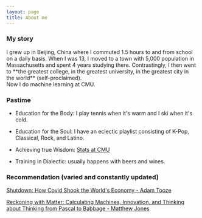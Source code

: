 ```yaml
---
layout: page
title: About me
---
```


### My story

<p> I grew up in Beijing, China where I commuted 1.5 hours to and from school on a daily basis. When I was 13, I moved to a town with 5,000 population in Massachusetts and spent 4 years studying there. Contrastingly, I then went to **the greatest college, in the greatest university, in the greatest city in the world** (self-proclaimed). <br> Now I do machine learning at CMU. </p>


### Pastime

- Education for the Body: I play tennis when it's warm and I ski when it's cold.

- Education for the Soul: I have an eclectic playlist consisting of K-Pop, Classical, Rock, and Latino. 

- Achieving true Wisdom: [Stats at CMU](http://www.stat.cmu.edu/~larry/=stat705/)

- Training in Dialectic: usually happens with beers and wines.


### Recommendation (varied and constantly updated)

[Shutdown: How Covid Shook the World's Economy - Adam Tooze](https://www.theguardian.com/books/2021/sep/10/shutdown-by-adam-tooze-review-how-covid-shook-the-world-economy)

[Reckoning with Matter: Calculating Machines, Innovation, and Thinking about Thinking from Pascal to Babbage - Matthew Jones](https://www.amazon.com/Reckoning-Matter-Calculating-Machines-Innovation/dp/022641146X)
